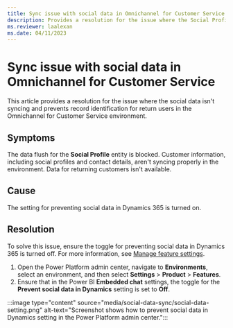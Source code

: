 ```yaml
---
title: Sync issue with social data in Omnichannel for Customer Service
description: Provides a resolution for the issue where the Social Profile entity is blocked and the social data isn't syncing in Omnichannel for Customer Service.
ms.reviewer: laalexan
ms.date: 04/11/2023
---
```

# Sync issue with social data in Omnichannel for Customer Service

This article provides a resolution for the issue where the social data isn't syncing and prevents record identification for return users in the Omnichannel for Customer Service environment.

## Symptoms

The data flush for the **Social Profile** entity is blocked. Customer information, including social profiles and contact details, aren't syncing properly in the environment. Data for returning customers isn't available.

## Cause

The setting for preventing social data in Dynamics 365 is turned on.

## Resolution

To solve this issue, ensure the toggle for preventing social data in Dynamics 365 is turned off. For more information, see [Manage feature settings](/power-platform/admin/settings-features).

1. Open the Power Platform admin center, navigate to **Environments**, select an environment, and then select **Settings** > **Product** > **Features**.
1. Ensure that in the Power BI **Embedded chat** settings, the toggle for the **Prevent social data in Dynamics** setting is set to **Off**.

:::image type="content" source="media/social-data-sync/social-data-setting.png" alt-text="Screenshot shows how to prevent social data in Dynamics setting in the Power Platform admin center.":::